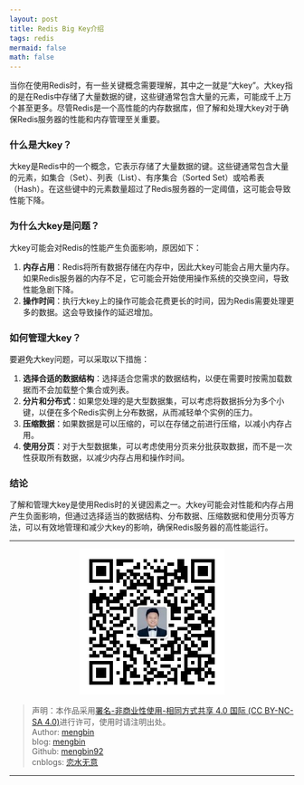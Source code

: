 ```yaml
---
layout: post
title: Redis Big Key介绍
tags: redis 
mermaid: false
math: false
---  
```


当你在使用Redis时，有一些关键概念需要理解，其中之一就是“大key”。大key指的是在Redis中存储了大量数据的键，这些键通常包含大量的元素，可能成千上万个甚至更多。尽管Redis是一个高性能的内存数据库，但了解和处理大key对于确保Redis服务器的性能和内存管理至关重要。

### 什么是大key？

大key是Redis中的一个概念，它表示存储了大量数据的键。这些键通常包含大量的元素，如集合（Set）、列表（List）、有序集合（Sorted Set）或哈希表（Hash）。在这些键中的元素数量超过了Redis服务器的一定阈值，这可能会导致性能下降。

### 为什么大key是问题？

大key可能会对Redis的性能产生负面影响，原因如下：

1. **内存占用**：Redis将所有数据存储在内存中，因此大key可能会占用大量内存。如果Redis服务器的内存不足，它可能会开始使用操作系统的交换空间，导致性能急剧下降。
2. **操作时间**：执行大key上的操作可能会花费更长的时间，因为Redis需要处理更多的数据。这会导致操作的延迟增加。

### 如何管理大key？

要避免大key问题，可以采取以下措施：

1. **选择合适的数据结构**：选择适合您需求的数据结构，以便在需要时按需加载数据而不会加载整个集合或列表。
2. **分片和分布式**：如果您处理的是大型数据集，可以考虑将数据拆分为多个小键，以便在多个Redis实例上分布数据，从而减轻单个实例的压力。
3. **压缩数据**：如果数据是可以压缩的，可以在存储之前进行压缩，以减小内存占用。
4. **使用分页**：对于大型数据集，可以考虑使用分页来分批获取数据，而不是一次性获取所有数据，以减少内存占用和操作时间。

### 结论

了解和管理大key是使用Redis时的关键因素之一。大key可能会对性能和内存占用产生负面影响，但通过选择适当的数据结构、分布数据、压缩数据和使用分页等方法，可以有效地管理和减少大key的影响，确保Redis服务器的高性能运行。

---

<div align="center">
  <img src="../img/qrcode_wechat.jpg" alt="孟斯特">
</div>

> 声明：本作品采用[署名-非商业性使用-相同方式共享 4.0 国际 (CC BY-NC-SA 4.0)](https://creativecommons.org/licenses/by-nc-sa/4.0/deed.zh)进行许可，使用时请注明出处。  
> Author: [mengbin](mengbin1992@outlook.com)  
> blog: [mengbin](https://mengbin.top)  
> Github: [mengbin92](https://mengbin92.github.io/)  
> cnblogs: [恋水无意](https://www.cnblogs.com/lianshuiwuyi/)  

---
